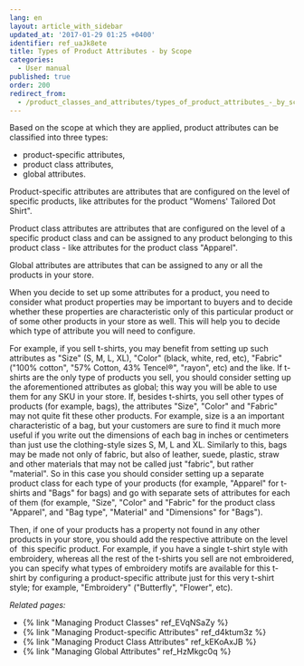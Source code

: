 ```yaml
---
lang: en
layout: article_with_sidebar
updated_at: '2017-01-29 01:25 +0400'
identifier: ref_uaJk8ete
title: Types of Product Attributes - by Scope
categories:
  - User manual
published: true
order: 200
redirect_from:
  - /product_classes_and_attributes/types_of_product_attributes_-_by_scope.html
---
```

Based on the scope at which they are applied, product attributes can be classified into three types: 
* product-specific attributes, 
* product class attributes, 
* global attributes.

Product-specific attributes are attributes that are configured on the level of specific products, like attributes for the product "Womens' Tailored Dot Shirt". 

Product class attributes are attributes that are configured on the level of a specific product class and can be assigned to any product belonging to this product class - like attributes for the product class "Apparel".

Global attributes are attributes that can be assigned to any or all the products in your store.

When you decide to set up some attributes for a product, you need to consider what product properties may be important to buyers and to decide whether these properties are characteristic only of this particular product or of some other products in your store as well. This will help you to decide which type of attribute you will need to configure.

For example, if you sell t-shirts, you may benefit from setting up such attributes as "Size" (S, M, L, XL), "Color" (black, white, red, etc), "Fabric" ("100% cotton", "57% Cotton, 43% Tencel®", "rayon", etc) and the like. If t-shirts are the only type of products you sell, you should consider setting up the aforementioned attributes as global; this way you will be able to use them for any SKU in your store. If, besides t-shirts, you sell other types of products (for example, bags), the attributes "Size", "Color" and "Fabric" may not quite fit these other products. For example, size is a an important characteristic of a bag, but your customers are sure to find it much more useful if you write out the dimensions of each bag in inches or centimeters than just use the clothing-style sizes S, M, L and XL. Similarly to this, bags may be made not only of fabric, but also of leather, suede, plastic, straw and other materials that may not be called just "fabric", but rather "material". So in this case you should consider setting up a separate product class for each type of your products (for example, "Apparel" for t-shirts and "Bags" for bags) and go with separate sets of attributes for each of them (for example, "Size", "Color" and "Fabric" for the product class "Apparel", and "Bag type", "Material" and "Dimensions" for "Bags"). 

Then, if one of your products has a property not found in any other products in your store, you should add the respective attribute on the level of  this specific product. For example, if you have a single t-shirt style with embroidery, whereas all the rest of the t-shirts you sell are not embroidered, you can specify what types of embroidery motifs are available for this t-shirt by configuring a product-specific attribute just for this very t-shirt style; for example, "Embroidery" ("Butterfly", "Flower", etc).

_Related pages:_

*   {% link "Managing Product Classes" ref_EVqNSaZy %}
*   {% link "Managing Product-specific Attributes" ref_d4ktum3z %}
*   {% link "Managing Product Class Attributes" ref_kEKoAxJB %}
*   {% link "Managing Global Attributes" ref_HzMkgc0q %}
